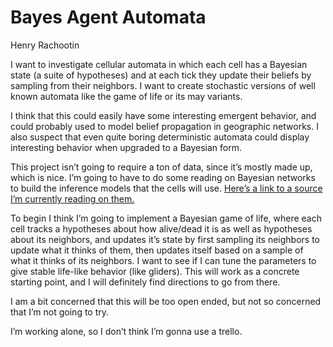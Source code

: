 # Bayes Agent Automata
Henry Rachootin


I want to investigate cellular automata in which each cell has a Bayesian state (a suite of hypotheses) and at each tick they update their beliefs by sampling from their neighbors. I want to create stochastic versions of well known automata like the game of life or its may variants. 

I think that this could easily have some interesting emergent behavior, and could probably used to model belief propagation in geographic networks. I also suspect that even quite boring deterministic automata could display interesting behavior when upgraded to a Bayesian form. 

This project isn’t going to require a ton of data, since it’s mostly made up, which is nice. I’m going to have to do some reading on Bayesian networks to build the inference models that the cells will use. [Here’s a link to a source I’m currently reading on them.](https://towardsdatascience.com/introduction-to-bayesian-networks-81031eeed94e)

To begin I think I’m going to implement a Bayesian game of life, where each cell tracks a hypotheses about how alive/dead it is as well as hypotheses about its neighbors, and updates it’s state by first sampling its neighbors to update what it thinks of them, then updates itself based on a sample of what it thinks of its neighbors. I want to see if I can tune the parameters to give stable life-like behavior (like gliders). This will work as a concrete starting point, and I will definitely find directions to go from there.

I am a bit concerned that this will be too open ended, but not so concerned that I’m not going to try.

I’m working alone, so I don’t think I’m gonna use a trello.
